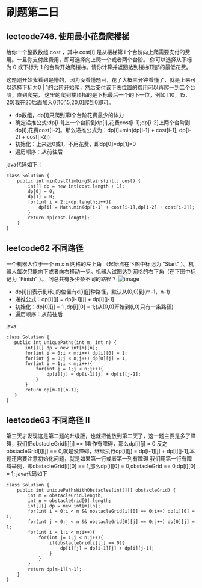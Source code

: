 # 刷题第二日
## leetcode746. 使用最小花费爬楼梯
给你一个整数数组 cost ，其中 cost[i] 是从楼梯第 i 个台阶向上爬需要支付的费用。一旦你支付此费用，即可选择向上爬一个或者两个台阶。
你可以选择从下标为 0 或下标为 1 的台阶开始爬楼梯。请你计算并返回达到楼梯顶部的最低花费。

这题刚开始我看到是懵的，因为没看懂题目，花了大概三分钟看懂了，就是上来可以选择下标为0 | 1的台阶开始爬，然后支付该下表位置的费用可以再爬一到二个台阶，直到爬完，
这里的爬到楼顶指的是下标最后一个的下一位，例如 [10，15，20]我在20后面加入0[10,15,20,0]爬到0即可。
 - dp数组，dp[i]只爬到第i个台阶花费最少的体力
 - 确定递推公式:dp[i-1]上一个台阶到dp[i],花费cost[i-1];dp[i-2]上两个台阶到dp[i],花费cost[i-2]。那么递推公式为：dp[i]=min(dp[i-1] + cost[i-1], dp[i-2] + cost[i-2])
 - 初始化：上来选0或1，不用花费，即dp[0]=dp[1]=0
 - 遍历顺序：从前往后
 
java代码如下：
```
class Solution {
    public int minCostClimbingStairs(int[] cost) {
        int[] dp = new int[cost.length + 1];
        dp[0] = 0;
        dp[1] = 0;
        for(int i = 2;i<dp.length;i++){
            dp[i] = Math.min(dp[i-1] + cost[i-1],dp[i-2] + cost[i-2]);
        }
        return dp[cost.length];
    }
}
```

## leetcode62 不同路径
一个机器人位于一个 m x n 网格的左上角 （起始点在下图中标记为 “Start” ）。机器人每次只能向下或者向右移动一步。机器人试图达到网格的右下角（在下图中标记为 “Finish” ）。
问总共有多少条不同的路径？
![image](https://user-images.githubusercontent.com/88364565/197534539-95fdafd2-79c8-42fe-ae41-8adea7006510.png)
 - dp[i][j]表示到i和j的位置有d[i][j]种路径，默认从(0,0)到(m-1，n-1)
 - 递推公式：dp[i][j] = dp[i-1][j] + dp[i][j-1]
 - 初始化：dp[0][j] = 1 ,dp[i][0] = 1;(从(0,0)开始到(i,0)只有一条路径)
 - 遍历顺序：从前往后
 
 java:
 ```
 class Solution {
    public int uniquePaths(int m, int n) {
        int[][] dp = new int[m][n];
        for(int i = 0;i < m;i++) dp[i][0] = 1;
        for(int j = 0;j < n;j++) dp[0][j] = 1;
        for(int i = 1;i < m;i++){
            for(int j = 1;j < n;j++){
                dp[i][j] = dp[i-1][j] + dp[i][j-1];
            }
        }
        return dp[m-1][n-1];
    }
}
 ```

## leetcode63 不同路径 II
第三天才发现这是第二题的升级版，也就把他放到第二天了，这一题主要是多了障碍，我们把obstacleGrid[i][j] == 1看作有障碍，那么dp[i][j] = 0
反之obstacleGrid[i][j] == 0,就是没障碍，继续执行dp[i][j] = dp[i-1][j] + dp[i][j-1],本题还需要注意初始化问题，就是如果第一行或者第一列有障碍
我们用第一行有障碍举例，即obstacleGrid[i][0] == 1,那么dp[i][0] = 0,obstacleGrid == 0,dp[i][0] = 1;
java代码如下
```
class Solution {
    public int uniquePathsWithObstacles(int[][] obstacleGrid) {
        int m = obstacleGrid.length;
        int n = obstacleGrid[0].length;
        int[][] dp = new int[m][n];
        for(int i = 0;i < m && obstacleGrid[i][0] == 0;i++) dp[i][0] = 1;
        for(int j = 0;j < n && obstacleGrid[0][j] == 0;j++) dp[0][j] = 1;
        for(int i = 1;i < m;i++){
            for(int j= 1;j < n;j++){
                if(obstacleGrid[i][j] == 0){
                    dp[i][j] = dp[i-1][j] + dp[i][j-1];
                }
            }
        }
        return dp[m-1][n-1];
    }
}
```













